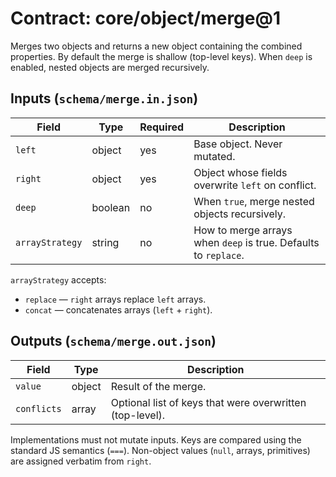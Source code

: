 # Contract: core/object/merge@1

Merges two objects and returns a new object containing the combined properties.
By default the merge is shallow (top-level keys). When `deep` is enabled, nested
objects are merged recursively.

## Inputs (`schema/merge.in.json`)

| Field | Type | Required | Description |
| ----- | ---- | -------- | ----------- |
| `left` | object | yes | Base object. Never mutated. |
| `right` | object | yes | Object whose fields overwrite `left` on conflict. |
| `deep` | boolean | no | When `true`, merge nested objects recursively. |
| `arrayStrategy` | string | no | How to merge arrays when `deep` is true. Defaults to `replace`. |

`arrayStrategy` accepts:
- `replace` — `right` arrays replace `left` arrays.
- `concat` — concatenates arrays (`left` + `right`).

## Outputs (`schema/merge.out.json`)

| Field | Type | Description |
| ----- | ---- | ----------- |
| `value` | object | Result of the merge. |
| `conflicts` | array | Optional list of keys that were overwritten (top-level). |

Implementations must not mutate inputs. Keys are compared using the standard JS
semantics (`===`). Non-object values (`null`, arrays, primitives) are assigned
verbatim from `right`.
